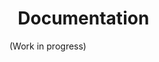 <h1> <b-icon size="is-small" icon="help-circle-outline"></b-icon>&nbsp; Documentation </h1>

(Work in progress)
